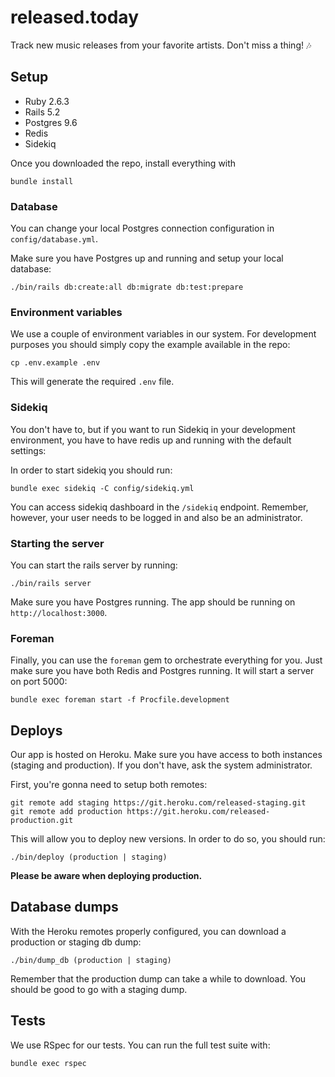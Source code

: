 # released.today

Track new music releases from your favorite artists. Don't miss a thing! 🎶

## Setup

- Ruby 2.6.3
- Rails 5.2
- Postgres 9.6
- Redis
- Sidekiq

Once you downloaded the repo, install everything with

```
bundle install
```

### Database

You can change your local Postgres connection configuration in `config/database.yml`.

Make sure you have Postgres up and running and setup your local database:

```
./bin/rails db:create:all db:migrate db:test:prepare
```

### Environment variables

We use a couple of environment variables in our system. For development purposes you should simply copy the example available in the repo:

```
cp .env.example .env
```

This will generate the required `.env` file.

### Sidekiq

You don't have to, but if you want to run Sidekiq in your development environment, you have to have redis up and running with the default settings:

In order to start sidekiq you should run:

```
bundle exec sidekiq -C config/sidekiq.yml
```

You can access sidekiq dashboard in the `/sidekiq` endpoint. Remember, however, your user needs to be logged in and also be an administrator.

### Starting the server

You can start the rails server by running:

```
./bin/rails server
```

Make sure you have Postgres running. The app should be running on `http://localhost:3000`.

### Foreman

Finally, you can use the `foreman` gem to orchestrate everything for you. Just make sure you have both Redis and Postgres running. It will start a server on port 5000:

```
bundle exec foreman start -f Procfile.development
```

## Deploys

Our app is hosted on Heroku. Make sure you have access to both instances (staging and production). If you don't have, ask the system administrator.

First, you're gonna need to setup both remotes:

```
git remote add staging https://git.heroku.com/released-staging.git
git remote add production https://git.heroku.com/released-production.git
```

This will allow you to deploy new versions. In order to do so, you should run:

```
./bin/deploy (production | staging)
```

**Please be aware when deploying production.**

## Database dumps

With the Heroku remotes properly configured, you can download a production or staging db dump:

```
./bin/dump_db (production | staging)
```

Remember that the production dump can take a while to download. You should be good to go with a staging dump.

## Tests

We use RSpec for our tests. You can run the full test suite with:

```
bundle exec rspec
```
